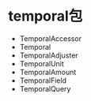 # temporal包

- TemporalAccessor
- Temporal
- TemporalAdjuster
- TemporalUnit
- TemporalAmount
- TemporalField
- TemporalQuery
